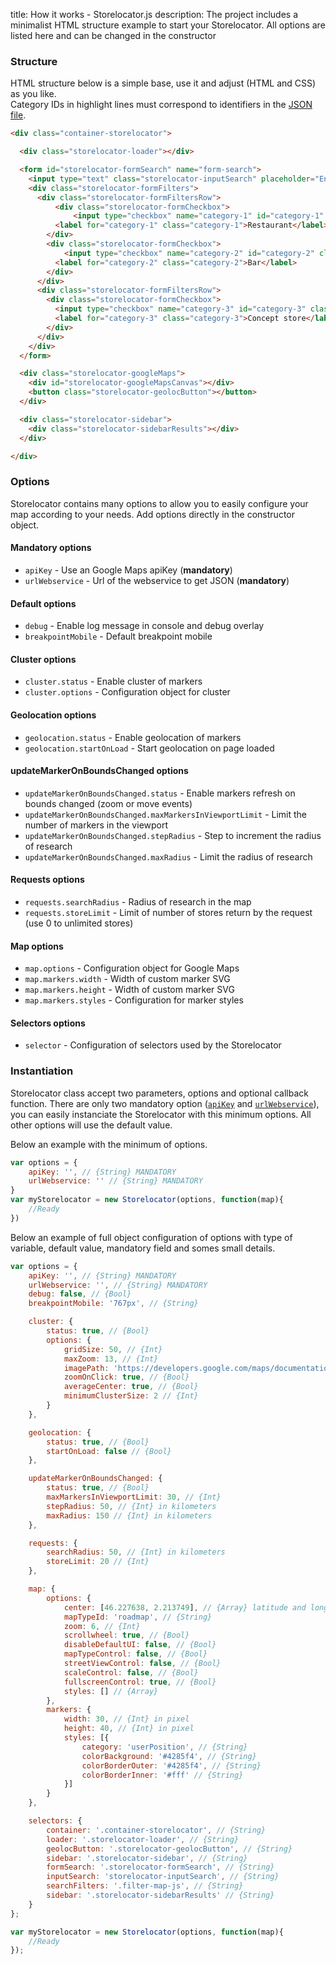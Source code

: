title: How it works - Storelocator.js
description: The project includes a minimalist HTML structure example to start your Storelocator. All options are listed here and can be changed in the constructor

### Structure

HTML structure below is a simple base, use it and adjust (HTML and CSS) as you like.<br />
Category IDs in highlight lines must correspond to identifiers in the [JSON file](features/#json-structure).

```html hl_lines="10 14 20"
<div class="container-storelocator">

  <div class="storelocator-loader"></div>

  <form id="storelocator-formSearch" name="form-search">
    <input type="text" class="storelocator-inputSearch" placeholder="Enter a location" autocomplete="off" value="" required />
    <div class="storelocator-formFilters">
      <div class="storelocator-formFiltersRow">
          <div class="storelocator-formCheckbox">
              <input type="checkbox" name="category-1" id="category-1" class="filter-map-js" checked="checked" value="1" />
          <label for="category-1" class="category-1">Restaurant</label>
        </div>
        <div class="storelocator-formCheckbox">
            <input type="checkbox" name="category-2" id="category-2" class="filter-map-js" checked="checked" value="2" />
          <label for="category-2" class="category-2">Bar</label>
        </div>
      </div>
      <div class="storelocator-formFiltersRow">
        <div class="storelocator-formCheckbox">
          <input type="checkbox" name="category-3" id="category-3" class="filter-map-js" checked="checked" value="3" />
          <label for="category-3" class="category-3">Concept store</label>
        </div>
      </div>
    </div>
  </form>

  <div class="storelocator-googleMaps">
    <div id="storelocator-googleMapsCanvas"></div>
    <button class="storelocator-geolocButton"></button>
  </div>

  <div class="storelocator-sidebar">
    <div class="storelocator-sidebarResults"></div>
  </div>

</div>
```

### Options

Storelocator contains many options to allow you to easily configure your map according to your needs. Add options directly in the constructor object.

#### Mandatory options

* `apiKey` - Use an Google Maps apiKey (__mandatory__)
* `urlWebservice` - Url of the webservice to get JSON (__mandatory__)

#### Default options

* `debug` - Enable log message in console and debug overlay
* `breakpointMobile` - Default breakpoint mobile

#### Cluster options

* `cluster.status` - Enable cluster of markers
* `cluster.options` - Configuration object for cluster

#### Geolocation options

* `geolocation.status` - Enable geolocation of markers
* `geolocation.startOnLoad` - Start geolocation on page loaded

#### updateMarkerOnBoundsChanged options

* `updateMarkerOnBoundsChanged.status` - Enable markers refresh on bounds changed (zoom or move events)
* `updateMarkerOnBoundsChanged.maxMarkersInViewportLimit` - Limit the number of markers in the viewport
* `updateMarkerOnBoundsChanged.stepRadius` - Step to increment the radius of research
* `updateMarkerOnBoundsChanged.maxRadius` - Limit the radius of research

#### Requests options

* `requests.searchRadius` - Radius of research in the map
* `requests.storeLimit` - Limit of number of stores return by the request (use 0 to unlimited stores)

#### Map options

* `map.options` - Configuration object for Google Maps
* `map.markers.width` - Width of custom marker SVG
* `map.markers.height` - Width of custom marker SVG
* `map.markers.styles` - Configuration for marker styles

#### Selectors options

* `selector` - Configuration of selectors used by the Storelocator

### Instantiation

Storelocator class accept two parameters, options and optional callback function. There are only two mandatory option ([`apiKey`](getting-started.md#create-an-api-key) and [`urlWebservice`](features.md#php-class-and-webservice)), you can easily instanciate the Storelocator with this minimum options. All other options will use the default value.

Below an example with the minimum of options.

```javascript
var options = {
    apiKey: '', // {String} MANDATORY
    urlWebservice: '' // {String} MANDATORY
}
var myStorelocator = new Storelocator(options, function(map){
    //Ready
})
```

Below an example of full object configuration of options with type of variable, default value, mandatory field and somes small details.

```javascript
var options = {
    apiKey: '', // {String} MANDATORY
    urlWebservice: '', // {String} MANDATORY
    debug: false, // {Bool}
    breakpointMobile: '767px', // {String}

    cluster: {
        status: true, // {Bool}
        options: {
            gridSize: 50, // {Int}
            maxZoom: 13, // {Int}
            imagePath: 'https://developers.google.com/maps/documentation/javascript/examples/markerclusterer/m', // {String}
            zoomOnClick: true, // {Bool}
            averageCenter: true, // {Bool}
            minimumClusterSize: 2 // {Int}
        }
    },

    geolocation: {
        status: true, // {Bool}
        startOnLoad: false // {Bool}
    },

    updateMarkerOnBoundsChanged: {
        status: true, // {Bool}
        maxMarkersInViewportLimit: 30, // {Int}
        stepRadius: 50, // {Int} in kilometers
        maxRadius: 150 // {Int} in kilometers
    },

    requests: {
        searchRadius: 50, // {Int} in kilometers
        storeLimit: 20 // {Int}
    },

    map: {
        options: {
            center: [46.227638, 2.213749], // {Array} latitude and longitude
            mapTypeId: 'roadmap', // {String}
            zoom: 6, // {Int}
            scrollwheel: true, // {Bool}
            disableDefaultUI: false, // {Bool}
            mapTypeControl: false, // {Bool}
            streetViewControl: false, // {Bool}
            scaleControl: false, // {Bool}
            fullscreenControl: true, // {Bool}
            styles: [] // {Array}
        },
        markers: {
            width: 30, // {Int} in pixel
            height: 40, // {Int} in pixel
            styles: [{
                category: 'userPosition', // {String}
                colorBackground: '#4285f4', // {String}
                colorBorderOuter: '#4285f4', // {String}
                colorBorderInner: '#fff' // {String}
            }]
        }
    },

    selectors: {
        container: '.container-storelocator', // {String}
        loader: '.storelocator-loader', // {String}
        geolocButton: '.storelocator-geolocButton', // {String}
        sidebar: '.storelocator-sidebar', // {String}
        formSearch: '.storelocator-formSearch', // {String}
        inputSearch: 'storelocator-inputSearch', // {String}
        searchFilters: '.filter-map-js', // {String}
        sidebar: '.storelocator-sidebarResults' // {String}
    }
};

var myStorelocator = new Storelocator(options, function(map){
    //Ready
});
```

<script>
  ((window.gitter = {}).chat = {}).options = {
    room: 'store-locator/store-locator'
  };
</script>
<script src="https://sidecar.gitter.im/dist/sidecar.v1.js" async defer></script>